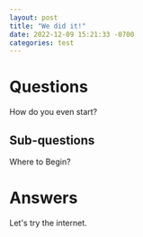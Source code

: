 ```yaml
---
layout: post
title: "We did it!"
date: 2022-12-09 15:21:33 -0700
categories: test
---
```


# Questions

How do you even start?

## Sub-questions

Where to Begin?

# Answers

Let's try the internet.
